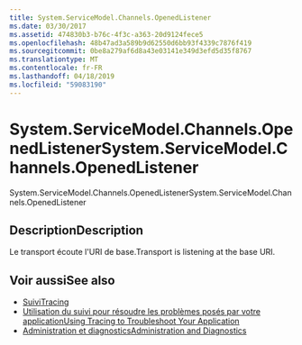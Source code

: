 ```yaml
---
title: System.ServiceModel.Channels.OpenedListener
ms.date: 03/30/2017
ms.assetid: 474830b3-b76c-4f3c-a363-20d9124fece5
ms.openlocfilehash: 48b47ad3a589b9d62550d6bb93f4339c7876f419
ms.sourcegitcommit: 0be8a279af6d8a43e03141e349d3efd5d35f8767
ms.translationtype: MT
ms.contentlocale: fr-FR
ms.lasthandoff: 04/18/2019
ms.locfileid: "59083190"
---
```

# <a name="systemservicemodelchannelsopenedlistener"></a><span data-ttu-id="c10c8-102">System.ServiceModel.Channels.OpenedListener</span><span class="sxs-lookup"><span data-stu-id="c10c8-102">System.ServiceModel.Channels.OpenedListener</span></span>
<span data-ttu-id="c10c8-103">System.ServiceModel.Channels.OpenedListener</span><span class="sxs-lookup"><span data-stu-id="c10c8-103">System.ServiceModel.Channels.OpenedListener</span></span>  
  
## <a name="description"></a><span data-ttu-id="c10c8-104">Description</span><span class="sxs-lookup"><span data-stu-id="c10c8-104">Description</span></span>  
 <span data-ttu-id="c10c8-105">Le transport écoute l'URI de base.</span><span class="sxs-lookup"><span data-stu-id="c10c8-105">Transport is listening at the base URI.</span></span>  
  
## <a name="see-also"></a><span data-ttu-id="c10c8-106">Voir aussi</span><span class="sxs-lookup"><span data-stu-id="c10c8-106">See also</span></span>

- [<span data-ttu-id="c10c8-107">Suivi</span><span class="sxs-lookup"><span data-stu-id="c10c8-107">Tracing</span></span>](../../../../../docs/framework/wcf/diagnostics/tracing/index.md)
- [<span data-ttu-id="c10c8-108">Utilisation du suivi pour résoudre les problèmes posés par votre application</span><span class="sxs-lookup"><span data-stu-id="c10c8-108">Using Tracing to Troubleshoot Your Application</span></span>](../../../../../docs/framework/wcf/diagnostics/tracing/using-tracing-to-troubleshoot-your-application.md)
- [<span data-ttu-id="c10c8-109">Administration et diagnostics</span><span class="sxs-lookup"><span data-stu-id="c10c8-109">Administration and Diagnostics</span></span>](../../../../../docs/framework/wcf/diagnostics/index.md)
